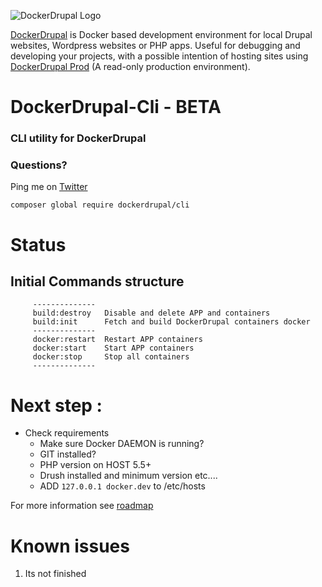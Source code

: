 ![DockerDrupal Logo](https://raw.githubusercontent.com/4alldigital/DockerDrupal/master/docs/images/dd-logo.png)

[DockerDrupal](https://www.4alldigital.io/docker-drupal) is Docker based development environment for local Drupal websites, Wordpress websites or PHP apps. Useful for debugging and developing your projects, with a possible intention of hosting sites using [DockerDrupal Prod](https://github.com/4alldigital/drupalprod-docker) (A read-only production environment).

# DockerDrupal-Cli - BETA
### CLI utility for DockerDrupal

### Questions?
  Ping me on [Twitter](http://twitter.com/@4alldigital) 

```composer global require dockerdrupal/cli```

# Status
## Initial Commands structure 
```
     --------------
     build:destroy   Disable and delete APP and containers
     build:init      Fetch and build DockerDrupal containers docker
     --------------
     docker:restart  Restart APP containers
     docker:start    Start APP containers
     docker:stop     Stop all containers
     --------------
```

# Next step : 
- Check requirements
    - Make sure Docker DAEMON is running?
    - GIT installed?
    - PHP version on HOST 5.5+
    - Drush installed and minimum version etc....
    - ADD `127.0.0.1 docker.dev` to /etc/hosts


For more information see [roadmap](https://github.com/4AllDigital/DockerDrupalCli/blob/master/roadmap.md)

# Known issues

1. Its not finished